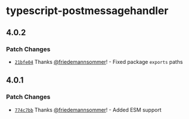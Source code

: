 # typescript-postmessagehandler

## 4.0.2

### Patch Changes

- [`21bfe04`](https://github.com/friedemannsommer/typescript-postmessagehandler/commit/21bfe041c0b4ffdd587ebdd14bd8600c79f9cf01) Thanks [@friedemannsommer](https://github.com/friedemannsommer)! - Fixed package `exports` paths

## 4.0.1

### Patch Changes

- [`774c7bb`](https://github.com/friedemannsommer/typescript-postmessagehandler/commit/774c7bb0ef8822aeacbabfc807deb782f89bfed0) Thanks [@friedemannsommer](https://github.com/friedemannsommer)! - Added ESM support
